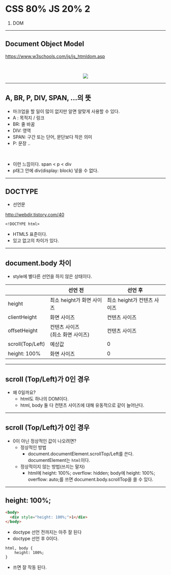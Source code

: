 # CSS 80% JS 20% 2
1. DOM


---

## Document Object Model

https://www.w3schools.com/js/js_htmldom.asp

<br/>
<p align="center"><img src="https://www.w3schools.com/js/pic_htmltree.gif"/></p>
  
---


## A, BR, P, DIV, SPAN, ...의 뜻
* 마크업을 할 일이 많이 없지만 알면 알맞게 사용할 수 있다.
* A : 목적지 / 링크
* BR: 줄 바꿈
* DIV: 영역
* SPAN: 구간 또는 단어, 문단보다 작은 의미
* P: 문장
..
<br/>

* 이런 느낌이다. span < p < div
* p태그 안에 div(display: block) 넣을 수 없다.
---
## DOCTYPE

* 선언문

http://webdir.tistory.com/40

```
<!DOCTYPE html>
```

* HTML5 표준이다.
* 있고 없고의 차이가 있다.

---
## document.body 차이
* style에 별다른 선언을 하지 않은 상태이다.

||선언 전 | 선언 후|
|---|---|---|
|height|최소 height가 화면 사이즈|최소 height가 컨텐츠 사이즈|
|clientHeight|화면 사이즈|컨텐츠 사이즈|
|offsetHeight|컨텐츠 사이즈<br/>(최소 화면 사이즈)|컨텐츠 사이즈|
|scroll(Top/Left)| 예상값 | 0|
|height: 100%|화면 사이즈| 0|
---
## scroll (Top/Left)가 0인 경우
* 왜 0일까요?
	* html도 하나의 DOM이다.
	* html, body 둘 다 컨텐츠 사이즈에 대해 유동적으로 같이 늘어난다.

---
## scroll (Top/Left)가 0인 경우
* 0이 아닌 정상적인 값이 나오려면?
	* 정상적인 방법
		* document.documentElement.scrollTop/Left를 쓴다.
		documentElement는 ```html```이다.
	* 정상적이지 않는 방법(쓰지는 말자)
		* html에 height: 100%; overflow: hidden;
    	body에 height: 100%; overflow: auto;를 쓰면 document.body.scrollTop을 쓸 수 있다.
        
---

## height: 100%;
```html
<body>
  <div style="height: 100%;">1</div>
</body>
```

* doctype 선언 전까지는 아주 잘 된다
* doctype 선언 후 0이다.

```
html, body {
    height: 100%;
}
```
* 쓰면 잘 작동 된다.

